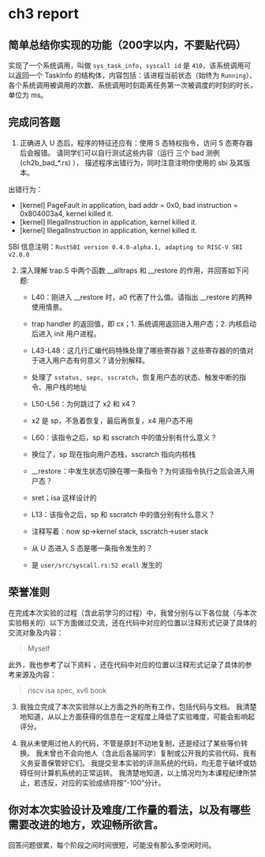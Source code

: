 # ch3 report

## 简单总结你实现的功能（200字以内，不要贴代码）

实现了一个系统调用，叫做 `sys_task_info`，`syscall id` 是 `410`，该系统调用可以返回一个 TaskInfo 的结构体，内容包括：该进程当前状态（始终为 `Running`）、各个系统调用被调用的次数、系统调用时刻距离任务第一次被调度的时刻的时长，单位为 ms。

## 完成问答题
1. 正确进入 U 态后，程序的特征还应有：使用 S 态特权指令，访问 S 态寄存器后会报错。 请同学们可以自行测试这些内容（运行 三个 bad 测例 (ch2b_bad_*.rs) ）， 描述程序出错行为，同时注意注明你使用的 sbi 及其版本。

出错行为：
- [kernel] PageFault in application, bad addr = 0x0, bad instruction = 0x804003a4, kernel killed it.
- [kernel] IllegalInstruction in application, kernel killed it.
- [kernel] IllegalInstruction in application, kernel killed it.

SBI 信息注明：`RustSBI version 0.4.0-alpha.1, adapting to RISC-V SBI v2.0.0`

2. 深入理解 trap.S 中两个函数 __alltraps 和 __restore 的作用，并回答如下问题:
    - L40：刚进入 __restore 时，a0 代表了什么值。请指出 __restore 的两种使用情景。
    - trap handler 的返回值，即 cx；1. 系统调用返回进入用户态；2. 内核启动后进入 init 用户进程。

    - L43-L48：这几行汇编代码特殊处理了哪些寄存器？这些寄存器的的值对于进入用户态有何意义？请分别解释。
    - 处理了 `sstatus, sepc, sscratch`，恢复用户态的状态、触发中断的指令、用户栈的地址

    - L50-L56：为何跳过了 x2 和 x4？
    - x2 是 sp，不急着恢复，最后再恢复，x4 用户态不用

    - L60：该指令之后，sp 和 sscratch 中的值分别有什么意义？
    - 换位了，sp 现在指向用户态栈，sscratch 指向内核栈

    - __restore：中发生状态切换在哪一条指令？为何该指令执行之后会进入用户态？
    - sret；isa 这样设计的

    - L13：该指令之后，sp 和 sscratch 中的值分别有什么意义？
    - 注释写着：now sp->kernel stack, sscratch->user stack

    - 从 U 态进入 S 态是哪一条指令发生的？
    - 是 `user/src/syscall.rs:52 ecall` 发生的


## 荣誉准则
在完成本次实验的过程（含此前学习的过程）中，我曾分别与以下各位就（与本次实验相关的）以下方面做过交流，还在代码中对应的位置以注释形式记录了具体的交流对象及内容：

> Myself

此外，我也参考了以下资料 ，还在代码中对应的位置以注释形式记录了具体的参考来源及内容：

> riscv isa spec, xv6 book

3. 我独立完成了本次实验除以上方面之外的所有工作，包括代码与文档。 我清楚地知道，从以上方面获得的信息在一定程度上降低了实验难度，可能会影响起评分。

4. 我从未使用过他人的代码，不管是原封不动地复制，还是经过了某些等价转换。 我未曾也不会向他人（含此后各届同学）复制或公开我的实验代码，我有义务妥善保管好它们。 我提交至本实验的评测系统的代码，均无意于破坏或妨碍任何计算机系统的正常运转。 我清楚地知道，以上情况均为本课程纪律所禁止，若违反，对应的实验成绩将按“-100”分计。

## 你对本次实验设计及难度/工作量的看法，以及有哪些需要改进的地方，欢迎畅所欲言。

回答问题很累，每个阶段之间时间很短，可能没有那么多空闲时间。